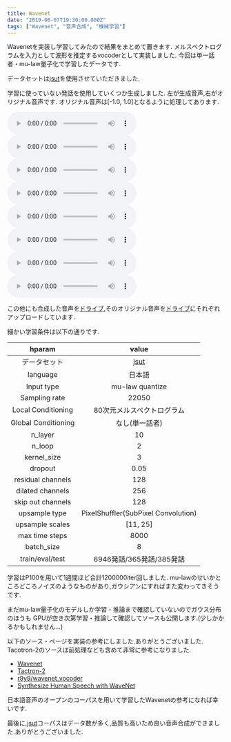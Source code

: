 ```yaml
---
title: Wavenet
date: "2019-06-07T19:30:00.000Z"
tags: ["Wavenet", "音声合成", "機械学習"]
---
```


Wavenetを実装し学習してみたので結果をまとめて置きます.
メルスペクトログラムを入力として波形を推定するvocoderとして実装しました.
今回は単一話者・mu-law量子化で学習したデータです.

データセットは[jsut](https://sites.google.com/site/shinnosuketakamichi/publication/jsut)を使用させていただきました.

学習に使っていない発話を使用していくつか生成しました.
左が生成音声,右がオリジナル音声です.
オリジナル音声は[-1.0, 1.0]となるように処理してあります.

<div>
<audio src="./VOICEACTRESS100_007_synthesis.wav" controls></audio>
<audio src="./VOICEACTRESS100_007_rescale.wav" controls></audio>
</div>
<div>
<audio src="./VOICEACTRESS100_010_synthesis.wav" controls></audio>
<audio src="./VOICEACTRESS100_010_rescale.wav" controls></audio>
</div>
<div>
<audio src="./TRAVEL1000_0033_rescale.wav" controls></audio>
<audio src="./TRAVEL1000_0033_synthesis.wav" controls></audio>
</div>
<div>
<audio src="./PRECEDENT130_005_synthesis.wav" controls></audio>
<audio src="./PRECEDENT130_005_rescale.wav" controls></audio>
</div>

この他にも合成した音声を[ドライブ](https://drive.google.com/drive/folders/1znsRL5HgBGO5L4aNPWIYsGr4neWXS_e8?usp=sharing),そのオリジナル音声を[ドライブ](https://drive.google.com/drive/folders/1-RMd-9ASlxATIFY-Rjc0bofBRHpAwDAA?usp=sharing)にそれぞれアップロードしています.

細かい学習条件は以下の通りです.

| hparam | value |
|:---------------:|:----------------:|
| データセット | [jsut](https://sites.google.com/site/shinnosuketakamichi/publication/jsut) |
| language | 日本語 |
| Input type | mu-law quantize |
| Sampling rate | 22050 |
| Local Conditioning | 80次元メルスペクトログラム |
| Global Conditioning | なし(単一話者) |
| n_layer | 10 |
| n_loop | 2 |
| kernel_size| 3 |
| dropout | 0.05 |
| residual channels | 128 |
| dilated channels | 256 |
| skip out channels | 128 |
| upsample type  | PixelShuffler(SubPixel Convolution) |
| upsample scales | [11, 25] |
| max time steps| 8000 |
| batch_size | 8 |
| train/eval/test | 6946発話/365発話/385発話 |

学習はP100を用いて1週間ほど合計1200000iter回しました.
mu-lawのせいかところどころノイズのようなものがあり,ガウシアンにすればまた変わってきそうです.

まだmu-law量子化のモデルしか学習・推論まで確認していないのでガウス分布のほうも
GPUが空き次第学習・推論して確認してソースも公開します.(少しかかるかもしれません…)

以下のソース・ページを実装の参考にしました.ありがとうございました.
Tacotron-2のソースは前処理なども含めて非常に参考になりました.

- [Wavenet](https://arxiv.org/abs/1609.03499)
- [Tactron-2](https://github.com/Rayhane-mamah/Tacotron-2)
- [r9y9/wavenet_vocoder](https://github.com/r9y9/wavenet_vocoder)
- [Synthesize Human Speech with WaveNet](https://chainer-colab-notebook.readthedocs.io/ja/latest/notebook/official_example/wavenet.html)

日本語音声のオープンのコーパスを用いて学習したWavenetの参考になれば幸いです.

最後に,[jsut](https://sites.google.com/site/shinnosuketakamichi/publication/jsut)コーパスはデータ数が多く,品質も高いため良い音声合成ができました.ありがとうございました.

